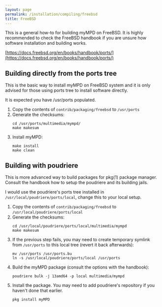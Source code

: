 ```yaml
---
layout: page
permalink: /installation/compiling/freebsd
title: FreeBSD
---
```


This is a general how-to for building myMPD on FreeBSD.
It is highly recommended to check the FreeBSD handbook if you are unsure how software installation and building works.

[https://docs.freebsd.org/en/books/handbook/ports/](https://docs.freebsd.org/en/books/handbook/ports/)


## Building directly from the ports tree
This is the basic way to install myMPD on FreeBSD system and it is only advised
for those using ports tree to install software directly.

It is expected you have /usr/ports populated.

1. Copy the contents of `contrib/packaging/freebsd` to `/usr/ports`
2. Generate the checksums:
    ```
    cd /usr/ports/multimedia/mympd/
    make makesum
    ```
3. Install myMPD:
    ```
    make install
    make clean
    ```

## Building with poudriere
This is more advanced way to build packages for pkg(1) package manager.
Consult the handbook how to setup the poudriere and its building jails.

I would use the poudriere's ports tree installed in `/usr/local/poudriere/ports/local`, change this to your local setup.

1. Copy the contents of `contrib/packaging/freebsd` to `/usr/local/poudriere/ports/local`
2. Generate the checksums:
    ```
    cd /usr/local/poudriere/ports/local/multimedia/mympd
    make makesum
    ```
3. If the previous step fails, you may need to create temporary symlink from `/usr/ports` to this local tree (revert it back afterwards):
    ```
    mv /usr/ports /usr/ports.bu
    ln -s /usr/local/poudriere/ports/local /usr/ports
    ```
4. Build the myMPD package (consult the options with the handbook):
    ```
    poudriere bulk -j 13amd64 -p local multimedia/mympd
    ```
5. Install the package. You may need to add poudriere's repository if you haven't done that earlier.
    ```
    pkg install myMPD
    ```
